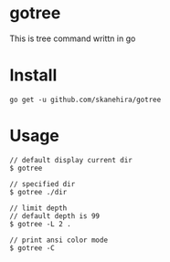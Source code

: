 # gotree
This is tree command writtn in go

# Install
```
go get -u github.com/skanehira/gotree
```

# Usage
```
// default display current dir
$ gotree

// specified dir
$ gotree ./dir

// limit depth
// default depth is 99
$ gotree -L 2 .

// print ansi color mode
$ gotree -C
```
